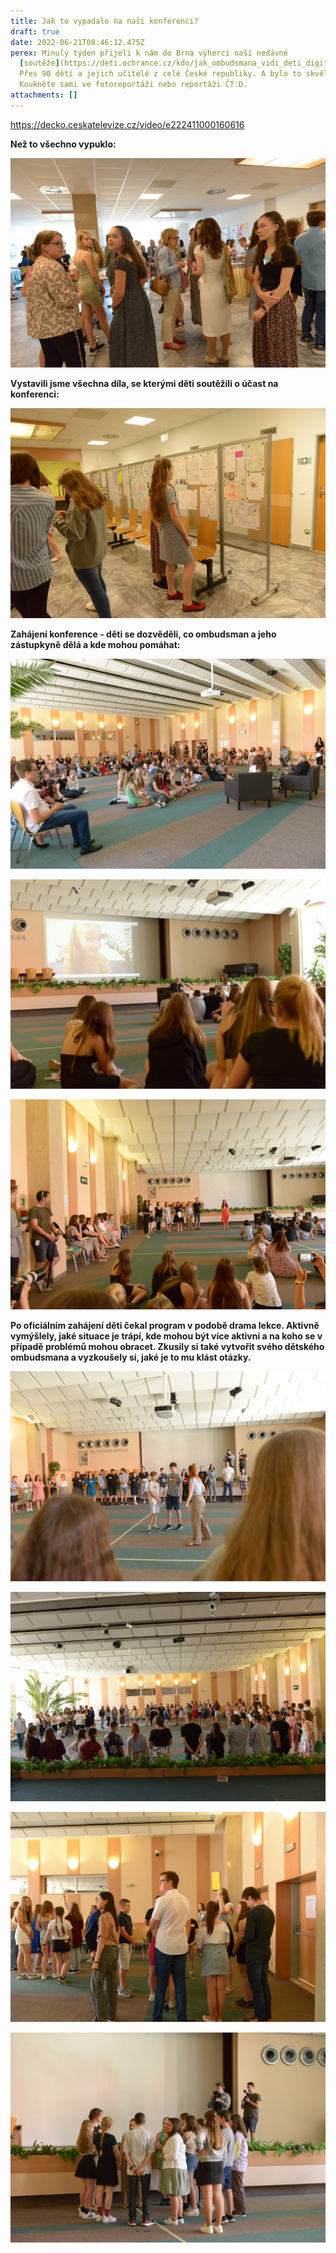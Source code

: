 ```yaml
---
title: Jak to vypadalo na naší konferenci?
draft: true
date: 2022-06-21T08:46:12.475Z
perex: Minulý týden přijeli k nám do Brna výherci naší nedávné
  [soutěže](https://deti.ochrance.cz/kdo/jak_ombudsmana_vidi_deti_digitalni_galerie_souteze_jak_pomaha_ombudsman_detem/).
  Přes 90 dětí a jejich učitelé z celé České republiky. A bylo to skvělé!
  Koukněte sami ve fotoreportáži nebo reportáži ČT:D.
attachments: []
---
```

https://decko.ceskatelevize.cz/video/e222411000160616 

**Než to všechno vypuklo:**

![Konference pro děti - diskuze před zahájením](dsc_0178.jpg "Děti i dospělí diskutují v předsálí před zahájením konference")

**Vystavili jsme všechna díla, se kterými děti soutěžili o účast na konferenci:**

![Konference pro děti - výstava soutěžních děl](dsc_0186.jpg "Dívka si prohlíží obrázky vystavené v předsálí konferenčního sálu")

**Zahájení konference - děti se dozvěděli, co ombudsman a jeho zástupkyně dělá a kde mohou pomáhat:**

![Konference pro děti - zahájení](dsc_0289.jpg "Zahájení konference - děti sedí v sále a ombudsman a jeho zástupkyně v křesílkách")

![Konference pro děti - zahájení](dsc_0296.jpg "Zahájení konference - děti sedí v sále a sledují video")

![Konference pro děti - zahájení](dsc_0310.jpg "Moderátorka představuje dětem lektory, kteří je následně prováděli")

**Po oficiálním zahájení děti čekal program v podobě drama lekce. Aktivně vymýšlely, jaké situace je trápí, kde mohou být více aktivní a na koho se v případě problémů mohou obracet. Zkusily si také vytvořit svého dětského ombudsmana a vyzkoušely si, jaké je to mu klást otázky.** 

![Drama lekce](dsc_0338.jpg "Děti tvoří velký kruh a uprostřed stojí lektorka s dvěma chlapci.")

![Drama lekce](dsc_0356.jpg "Děti tvoří velký kruh a poslouchají zadání lektorů.")

![Drama lekce](dsc_0362.jpg "Děti se rozdělují do menších skupin.")

![Drama lekce](dsc_0363.jpg "Děti ve skupině poslouchají lektora a natáčí je při tom kameraman.")